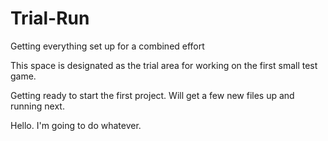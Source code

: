 # Trial-Run
Getting everything set up for a combined effort

This space is designated as the trial area for working on the first small test game.


Getting ready to start the first project. Will get a few new files up and running next. 


Hello. I'm going to do whatever.

